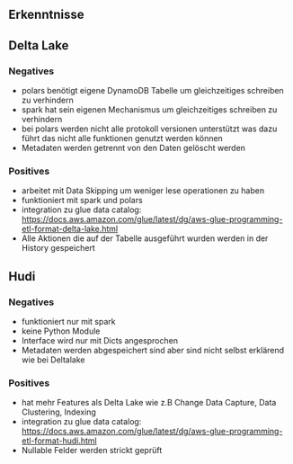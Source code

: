## Erkenntnisse 

## Delta Lake


### Negatives
- polars benötigt eigene DynamoDB Tabelle um gleichzeitiges schreiben zu verhindern
- spark hat sein eigenen Mechanismus um gleichzeitiges schreiben zu verhindern
- bei polars werden nicht alle protokoll versionen unterstützt was dazu führt das nicht alle funktionen genutzt werden können
- Metadaten werden getrennt von den Daten gelöscht werden


### Positives
- arbeitet mit Data Skipping um weniger lese operationen zu haben 
- funktioniert mit spark und polars
- integration zu glue data catalog: https://docs.aws.amazon.com/glue/latest/dg/aws-glue-programming-etl-format-delta-lake.html
- Alle Aktionen die auf der Tabelle ausgeführt wurden werden in der History gespeichert

## Hudi


### Negatives
- funktioniert nur mit spark
- keine Python Module
- Interface wird nur mit Dicts angesprochen 
- Metadaten werden abgespeichert sind aber sind nicht selbst erklärend wie bei Deltalake

### Positives
- hat mehr Features als Delta Lake wie z.B Change Data Capture, Data Clustering, Indexing 
- integration zu glue data catalog: https://docs.aws.amazon.com/glue/latest/dg/aws-glue-programming-etl-format-hudi.html
- Nullable Felder werden strickt geprüft 